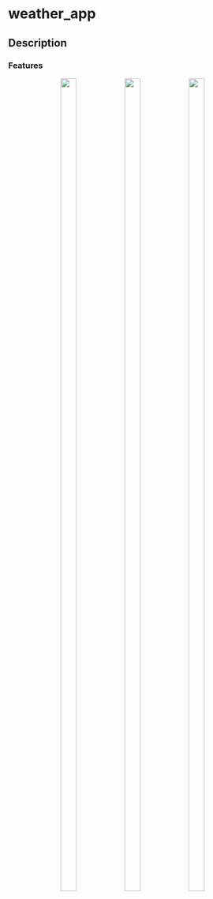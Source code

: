 # weather_app

## Description


### Features

<div align="center">
<img src="https://github.com/user-attachments/assets/d989df90-1191-42f3-b389-de5733ba1837" height=65% width="25%">
<img src="https://github.com/user-attachments/assets/58b76a85-9ad6-4ab9-867a-274ea9127bc8" height=65% width="25%">
<img src="https://github.com/user-attachments/assets/9618b056-6400-4317-896e-a18537f3131e" height=65% width="25%">


</div>

